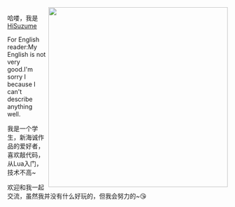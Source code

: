 <img align='right' src='https://cdn.jsdelivr.net/gh/HiSuzume/hisuzume/suzume.png' width='410px'>

哈喽，我是[HiSuzume](https://hisuzume.github.io/)

For English reader:My English is not very good.I'm sorry I because I can't describe anything well.

我是一个学生，新海诚作品的爱好者，喜欢敲代码，从Lua入门，技术不高~

欢迎和我一起交流，虽然我并没有什么好玩的，但我会努力的~😘


